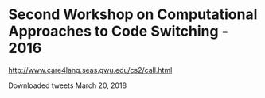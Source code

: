 # Second Workshop on Computational Approaches to Code Switching - 2016

http://www.care4lang.seas.gwu.edu/cs2/call.html

Downloaded tweets March 20, 2018


